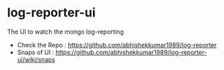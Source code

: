 log-reporter-ui
===============

The UI to watch the mongo log-reporting
<br>
* Check the Repo : https://github.com/abhishekkumar1989/log-reporter <br>
* Snaps of UI : https://github.com/abhishekkumar1989/log-reporter-ui/wiki/snaps